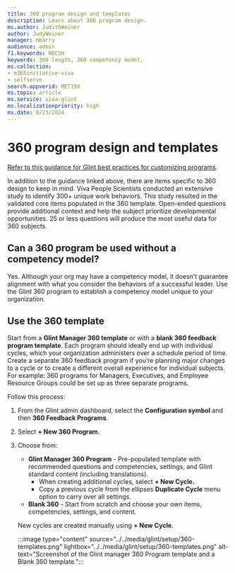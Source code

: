 ```yaml
---
title: 360 program design and templates 
description: Learn about 360 program design.
ms.author: JudithWeiner
author: JudyWeiner
manager: mbarry
audience: admin
f1.keywords: NOCSH
keywords: 360 length, 360 competency model, 
ms.collection:  
- m365initiative-viva
- selfserve 
search.appverid: MET150 
ms.topic: article
ms.service: viva-glint
ms.localizationpriority: high
ms.date: 8/23/2024
---
```


# 360 program design and templates 

[Refer to this guidance for Glint best practices for customizing programs](https://go.microsoft.com/fwlink/?linkid=2240920).

In addition to the guidance linked above, there are items specific to 360 design to keep in mind. Viva People Scientists conducted an extensive study to identify 300+ unique work behaviors. This study resulted in the validated core items populated in the 360 template. Open-ended questions provide additional context and help the subject prioritize developmental opportunities.
25 or less questions will produce the most useful data for 360 subjects.

## Can a 360 program be used without a competency model?

Yes. Although your org may have a competency model, it doesn’t guarantee alignment with what you consider the behaviors of a successful leader. Use the Glint 360 program to establish a competency model unique to your organization.

## Use the 360 template

Start from a **Glint Manager 360 template** or with a **blank 360 feedback program template**. Each program should ideally end up with individual cycles, which your organization administers over a schedule period of time. 
Create a separate 360 feedback program if you’re planning major changes to a cycle or to create a different overall experience for individual subjects. For example: 360 programs for Managers, Executives, and Employee Resource Groups could be set up as three separate programs.

Follow this process:

1.	From the Glint admin dashboard, select the **Configuration symbol** and then **360 Feedback Programs**.
1.	Select **+ New 360 Program.** 
1.	Choose from:
  	- **Glint Manager 360 Program** - Pre-populated template with recommended questions and competencies, settings, and Glint standard content (including translations). 
      - When creating additional cycles, select **+ New Cycle.**
      - Copy a previous cycle from the ellipses **Duplicate Cycle** menu option to carry over all settings.
    -	**Blank 360** - Start from scratch and choose your own items, competencies, settings, and content. 

      New cycles are created manually using **+ New Cycle**.
    
      :::image type="content" source="../../media/glint/setup/360-templates.png" lightbox="../../media/glint/setup/360-templates.png" alt-text="Screenshot of the Glint manager 360 Program template and a Blank 360 template.":::

